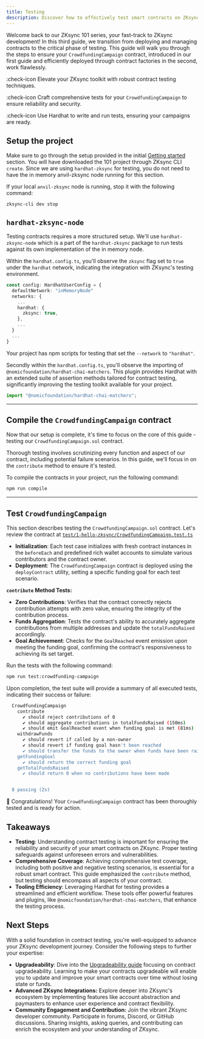 ```yaml
---
title: Testing
description: Discover how to effectively test smart contracts on ZKsync Era ecosystem.
---
```


Welcome back to our ZKsync 101 series, your fast-track to ZKsync development! In this
third guide, we transition from deploying and managing contracts to the critical phase
of testing. This guide will walk you through the steps to ensure your `CrowdfundingCampaign`
contract, introduced in our first guide and efficiently deployed through contract factories
in the second, work flawlessly.

:check-icon Elevate your ZKsync toolkit with robust contract testing techniques.

:check-icon Craft comprehensive tests for your `CrowdfundingCampaign` to ensure reliability and security.

:check-icon Use Hardhat to write and run tests, ensuring your campaigns are ready.

## Setup the project

Make sure to go through the setup provided in the initial [Getting started](/zksync-era/guides/zksync-101) section.
You will have downloaded the 101 project through ZKsync CLI `create`.
Since we are using `hardhat-zksync` for testing, you do not need to have the
in memory anvil-zksync node running for this section.

If your local `anvil-zksync` node is running, stop it with the following command:

```bash
zksync-cli dev stop
```

## `hardhat-zksync-node`

Testing contracts requires a more structured setup.
We'll use `hardhat-zksync-node` which is a part of the `hardhat-zksync` package to run tests against its own implementation
of the in memory node.

Within the `hardhat.config.ts`, you'll observe the `zksync` flag set to `true` under the
`hardhat` network, indicating the integration with ZKsync's testing environment.

```typescript [hardhat.config.ts]
const config: HardhatUserConfig = {
  defaultNetwork: "inMemoryNode"
  networks: {
    ...
    hardhat: {
      zksync: true,
    },
    ...
  }
  ...
}
```

Your project has npm scripts for testing that set the `--network` to `"hardhat"`.

Secondly within the `hardhat.config.ts`, you'll observe the importing of
`@nomicfoundation/hardhat-chai-matchers`. This plugin provides Hardhat with an extended
suite of assertion methods tailored for contract testing, significantly improving the testing
toolkit available for your project.

```typescript
import "@nomicfoundation/hardhat-chai-matchers";
```

---

## Compile the `CrowdfundingCampaign` contract

Now that our setup is complete, it's time to focus on the core of this
guide - testing our `CrowdfundingCampaign.sol` contract.

Thorough testing involves scrutinizing every function and aspect of our contract,
including potential failure scenarios. In this guide, we'll focus in on the `contribute`
method to ensure it's tested.

To compile the contracts in your project, run the following command:

```bash [npm]
npm run compile
```

---

## Test `CrowdfundingCampaign`

This section describes testing the `CrowdfundingCampaign.sol` contract.
Let's review the contract at [`test/1-hello-zksync/CrowdfundingCampaign.test.ts`][crowdfunding-campaign-test]

- **Initialization**: Each test case initializes with fresh contract instances in the `beforeEach`
  and predefined rich wallet accounts to simulate various contributors and the contract owner.
- **Deployment**: The `CrowdfundingCampaign` contract is deployed using
  the `deployContract` utility, setting a specific funding goal for each test scenario.

**`contribute` Method Tests:**

- **Zero Contributions**: Verifies that the contract correctly rejects contribution attempts
  with zero value, ensuring the integrity of the contribution process.
- **Funds Aggregation**: Tests the contract's ability to accurately aggregate contributions
  from multiple addresses and update the `totalFundsRaised` accordingly.
- **Goal Achievement**: Checks for the `GoalReached` event emission upon meeting the funding goal,
  confirming the contract's responsiveness to achieving its set target.

Run the tests with the following command:

```bash [npm]
npm run test:crowdfunding-campaign
```

Upon completion, the test suite will provide a summary of all executed tests,
indicating their success or failure:

```bash
  CrowdfundingCampaign
    contribute
      ✔ should reject contributions of 0
      ✔ should aggregate contributions in totalFundsRaised (150ms)
      ✔ should emit GoalReached event when funding goal is met (81ms)
    withdrawFunds
      ✔ should revert if called by a non-owner
      ✔ should revert if funding goal hasn't been reached
      ✔ should transfer the funds to the owner when funds have been raised (229ms)
    getFundingGoal
      ✔ should return the correct funding goal
    getTotalFundsRaised
      ✔ should return 0 when no contributions have been made


  8 passing (2s)
```

🎉 Congratulations! Your `CrowdfundingCampaign` contract
has been thoroughly tested and is ready for action.

## Takeaways

- **Testing**: Understanding contract testing is important for ensuring the reliability and security of your smart contracts
on ZKsync. Proper testing safeguards against unforeseen errors and vulnerabilities.
- **Comprehensive Coverage**: Achieving comprehensive test coverage, including both positive and negative testing
scenarios, is essential for a robust smart contract. This guide emphasized the `contribute` method,
but testing should encompass all aspects of your contract.
- **Tooling Efficiency**: Leveraging Hardhat for testing provides a streamlined and efficient workflow.
These tools offer powerful features and plugins, like `@nomicfoundation/hardhat-chai-matchers`,
that enhance the testing process.

## Next Steps

With a solid foundation in contract testing, you're well-equipped to advance your ZKsync
development journey. Consider the following steps to further your expertise:

- **Upgradeability**: Dive into the [Upgradeability guide](/zksync-era/guides/zksync-101/upgrading) focusing on contract upgradeability.
Learning to make your contracts upgradeable will enable you to update and improve your smart contracts
over time without losing state or funds.
- **Advanced ZKsync Integrations:** Explore deeper into ZKsync's ecosystem by
implementing features like account abstraction and paymasters to enhance user
experience and contract flexibility.
- **Community Engagement and Contribution:** Join the vibrant ZKsync developer community.
Participate in forums, Discord, or GitHub discussions. Sharing insights, asking queries,
and contributing can enrich the ecosystem and your understanding of ZKsync.

[crowdfunding-campaign-test]: https://github.com/matter-labs/zksync-contract-templates/blob/main/templates/101/test/1-hello-zksync/CrowdfundingCampaign.test.ts
